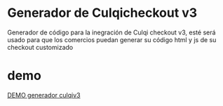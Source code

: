 # Generador de Culqicheckout v3
Generador de código para la inegración de Culqi checkout v3, esté será usado para que los comercios puedan generar su código html y js de su checkout customizado
# demo
[DEMO generador culqiv3](https://harol-rodriguez.github.io/culqicheckout-generador)
